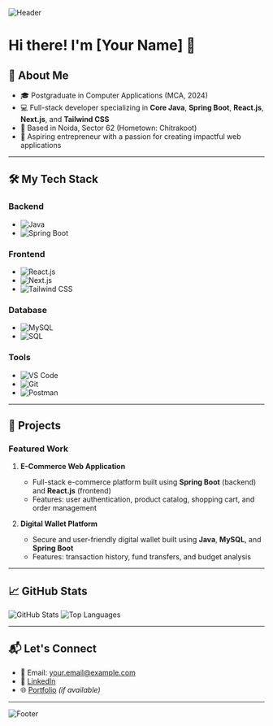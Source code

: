 ![Header](https://capsule-render.vercel.app/api?type=waving&color=0:5D9CEC,100:66CC99&height=200&text=Welcome+to+My+GitHub!&fontSize=40&fontAlign=50&fontAlignY=40&desc=Java+Developer+|+Frontend+and+Backend+Enthusiast&descAlign=50&descAlignY=60)

# Hi there! I'm [Your Name] 👋

## 🚀 About Me
- 🎓 Postgraduate in Computer Applications (MCA, 2024)
- 💻 Full-stack developer specializing in **Core Java**, **Spring Boot**, **React.js**, **Next.js**, and **Tailwind CSS**
- 📍 Based in Noida, Sector 62 (Hometown: Chitrakoot)
- 🎯 Aspiring entrepreneur with a passion for creating impactful web applications

---

## 🛠️ My Tech Stack

### **Backend**
- ![Java](https://img.shields.io/badge/Java-007396?style=flat-square&logo=java&logoColor=white)
- ![Spring Boot](https://img.shields.io/badge/Spring%20Boot-6DB33F?style=flat-square&logo=spring&logoColor=white)

### **Frontend**
- ![React.js](https://img.shields.io/badge/React.js-61DAFB?style=flat-square&logo=react&logoColor=white)
- ![Next.js](https://img.shields.io/badge/Next.js-000000?style=flat-square&logo=nextdotjs&logoColor=white)
- ![Tailwind CSS](https://img.shields.io/badge/Tailwind%20CSS-38B2AC?style=flat-square&logo=tailwind-css&logoColor=white)

### **Database**
- ![MySQL](https://img.shields.io/badge/MySQL-4479A1?style=flat-square&logo=mysql&logoColor=white)
- ![SQL](https://img.shields.io/badge/SQL-000000?style=flat-square&logo=sql&logoColor=white)

### **Tools**
- ![VS Code](https://img.shields.io/badge/VS%20Code-0078D4?style=flat-square&logo=visual-studio-code&logoColor=white)
- ![Git](https://img.shields.io/badge/Git-F05032?style=flat-square&logo=git&logoColor=white)
- ![Postman](https://img.shields.io/badge/Postman-FF6C37?style=flat-square&logo=postman&logoColor=white)

---

## 🌟 Projects
### **Featured Work**
1. **E-Commerce Web Application**
   - Full-stack e-commerce platform built using **Spring Boot** (backend) and **React.js** (frontend)
   - Features: user authentication, product catalog, shopping cart, and order management

2. **Digital Wallet Platform**
   - Secure and user-friendly digital wallet built using **Java**, **MySQL**, and **Spring Boot**
   - Features: transaction history, fund transfers, and budget analysis

---

## 📈 GitHub Stats
![GitHub Stats](https://github-readme-stats.vercel.app/api?username=YourGitHubUsername&show_icons=true&theme=radical)
![Top Languages](https://github-readme-stats.vercel.app/api/top-langs/?username=YourGitHubUsername&layout=compact&theme=radical)

---

## 📬 Let's Connect
- 📧 Email: [your.email@example.com](mailto:your.email@example.com)
- 💼 [LinkedIn](https://linkedin.com/in/YourLinkedInProfile)
- 🌐 [Portfolio](https://yourportfolio.com) _(if available)_

---

![Footer](https://capsule-render.vercel.app/api?type=waving&color=0:66CC99,100:5D9CEC&height=100&section=footer)
